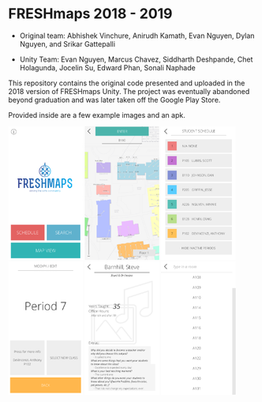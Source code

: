 # FRESHmaps 2018 - 2019

* Original team: Abhishek Vinchure, Anirudh Kamath, Evan Nguyen, Dylan Nguyen, and Srikar Gattepalli

* Unity Team: Evan Nguyen, Marcus Chavez, Siddharth Deshpande, Chet Holagunda, Jocelin Su, Edward Phan, Sonali Naphade

This repository contains the original code presented and uploaded in the 2018 version of FRESHmaps Unity. The project was eventually abandoned beyond graduation and was later taken off the Google Play Store.

Provided inside are a few example images and an apk.

<p float="left">
  <img src="img/1.webp" width="30%"> 
  <img src="img/2.webp" width="30%"> 
  <img src="img/3.webp" width="30%"> 
  <img src="img/4.webp" width="30%"> 
  <img src="img/5.webp" width="30%"> 
  <img src="img/6.webp" width="30%"> 
</p>

